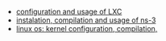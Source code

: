 
- [configuration and usage of LXC](./LXC.md)
- [instalation, compilation and usage of ns-3](./ns-3.md)
- [linux os: kernel configuration, compilation, ](./linux-os.md)
